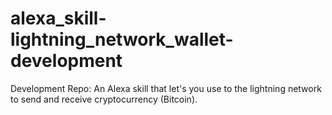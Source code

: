 # alexa_skill-lightning_network_wallet-development
Development Repo: An Alexa skill that let's you use to the lightning network to send and receive cryptocurrency (Bitcoin).
